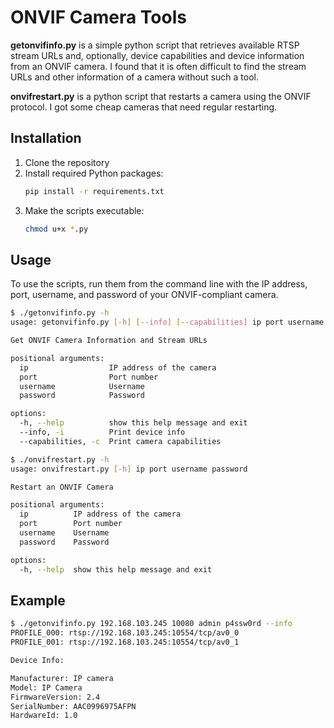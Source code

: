 # ONVIF Camera Tools

**getonvifinfo.py** is a simple python script that retrieves available RTSP stream URLs and, optionally,
device capabilities and device information from an ONVIF camera.
I found that it is often difficult to find the stream URLs and other information of a
camera without such a tool.

**onvifrestart.py** is a python script that restarts a camera using the ONVIF protocol. I got some cheap
cameras that need regular restarting.

## Installation

1. Clone the repository
2. Install required Python packages:
   ```bash
   pip install -r requirements.txt
   ```
3. Make the scripts executable:
   ```bash
   chmod u+x *.py
   ```

## Usage

To use the scripts, run them from the command line with the IP address, port, username, and password of your ONVIF-compliant camera.

```bash
$ ./getonvifinfo.py -h
usage: getonvifinfo.py [-h] [--info] [--capabilities] ip port username password

Get ONVIF Camera Information and Stream URLs

positional arguments:
  ip                  IP address of the camera
  port                Port number
  username            Username
  password            Password

options:
  -h, --help          show this help message and exit
  --info, -i          Print device info
  --capabilities, -c  Print camera capabilities
```

```bash
$ ./onvifrestart.py -h
usage: onvifrestart.py [-h] ip port username password

Restart an ONVIF Camera

positional arguments:
  ip          IP address of the camera
  port        Port number
  username    Username
  password    Password

options:
  -h, --help  show this help message and exit
```

## Example

```bash
$ ./getonvifinfo.py 192.168.103.245 10080 admin p4ssw0rd --info
PROFILE_000: rtsp://192.168.103.245:10554/tcp/av0_0
PROFILE_001: rtsp://192.168.103.245:10554/tcp/av0_1

Device Info:

Manufacturer: IP camera
Model: IP Camera
FirmwareVersion: 2.4
SerialNumber: AAC0996975AFPN
HardwareId: 1.0
```

